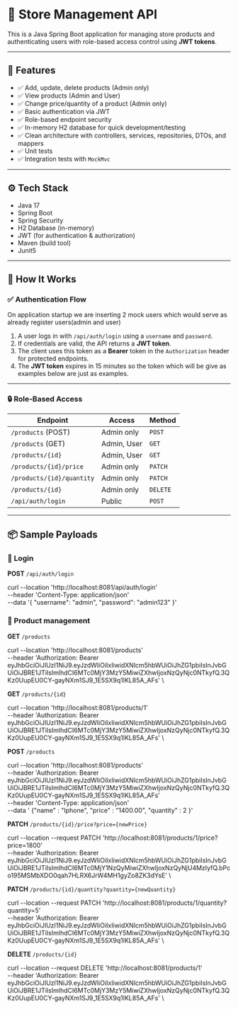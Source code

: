 # 🛒 Store Management API

This is a Java Spring Boot application for managing store products and authenticating users with role-based access control using **JWT tokens**.

---

## 🚀 Features

- ✅ Add, update, delete products (Admin only)
- ✅ View products (Admin and User)
- ✅ Change price/quantity of a product (Admin only)
- ✅ Basic authentication via JWT
- ✅ Role-based endpoint security
- ✅ In-memory H2 database for quick development/testing
- ✅ Clean architecture with controllers, services, repositories, DTOs, and mappers
- ✅ Unit tests
- ✅ Integration tests with `MockMvc`

---

## ⚙️ Tech Stack

- Java 17
- Spring Boot
- Spring Security
- H2 Database (in-memory)
- JWT (for authentication & authorization)
- Maven (build tool)
- Junit5

---

## 🧪 How It Works

### ✅ Authentication Flow

On application startup we are inserting 2 mock users which would serve as already register users(admin and user)
1. A user logs in with `/api/auth/login` using a `username` and `password`.
2. If credentials are valid, the API returns a **JWT token**.
3. The client uses this token as a **Bearer** token in the `Authorization` header for protected endpoints.
4. The **JWT token** expires in 15 minutes so the token which will be give as examples below are just as examples.

---

### 🔒 Role-Based Access

| Endpoint                    | Access         | Method |
|----------------------------|----------------|--------|
| `/products` (POST)         | Admin only     | `POST` |
| `/products` (GET)          | Admin, User    | `GET`  |
| `/products/{id}`           | Admin, User    | `GET`  |
| `/products/{id}/price`     | Admin only     | `PATCH` |
| `/products/{id}/quantity`  | Admin only     | `PATCH` |
| `/products/{id}`           | Admin only     | `DELETE` |
| `/api/auth/login`          | Public         | `POST` |

---

## 📦 Sample Payloads

### 🔐 Login

**POST** `/api/auth/login`

curl --location 'http://localhost:8081/api/auth/login' \
--header 'Content-Type: application/json' \
--data '{
"username": "admin",
"password": "admin123"
}'

### 🔐 Product management

**GET** `/products`

curl --location 'http://localhost:8081/products' \
--header 'Authorization: Bearer eyJhbGciOiJIUzI1NiJ9.eyJzdWIiOiIxIiwidXNlcm5hbWUiOiJhZG1pbiIsInJvbGUiOiJBRE1JTiIsImlhdCI6MTc0MjY3MzY5MiwiZXhwIjoxNzQyNjc0NTkyfQ.3QKz0UupEU0CY-gayNXm1SJ9_1E5SX9q1lKL85A_AFs' \

**GET** `/products/{id}`

curl --location 'http://localhost:8081/products/1' \
--header 'Authorization: Bearer eyJhbGciOiJIUzI1NiJ9.eyJzdWIiOiIxIiwidXNlcm5hbWUiOiJhZG1pbiIsInJvbGUiOiJBRE1JTiIsImlhdCI6MTc0MjY3MzY5MiwiZXhwIjoxNzQyNjc0NTkyfQ.3QKz0UupEU0CY-gayNXm1SJ9_1E5SX9q1lKL85A_AFs' \

**POST** `/products`

curl --location 'http://localhost:8081/products' \
--header 'Authorization: Bearer eyJhbGciOiJIUzI1NiJ9.eyJzdWIiOiIxIiwidXNlcm5hbWUiOiJhZG1pbiIsInJvbGUiOiJBRE1JTiIsImlhdCI6MTc0MjY3MzY5MiwiZXhwIjoxNzQyNjc0NTkyfQ.3QKz0UupEU0CY-gayNXm1SJ9_1E5SX9q1lKL85A_AFs' \
--header 'Content-Type: application/json' \
--data '    {"name" : "Iphone",
"price" : "1400.00",
"quantity" : 2
}'

**PATCH** `/products/{id}/price?price={newPrice}`

curl --location --request PATCH 'http://localhost:8081/products/1/price?price=1800' \
--header 'Authorization: Bearer eyJhbGciOiJIUzI1NiJ9.eyJzdWIiOiIxIiwidXNlcm5hbWUiOiJhZG1pbiIsInJvbGUiOiJBRE1JTiIsImlhdCI6MTc0MjY1NzQyMiwiZXhwIjoxNzQyNjU4MzIyfQ.bPco195MSMbXDO0qah7HLRX6JrW4MH1gyZo8ZK3dYsE' \

**PATCH** `/products/{id}/quantity?quantity={newQuantity}`

curl --location --request PATCH 'http://localhost:8081/products/1/quantity?quantity=5' \
--header 'Authorization: Bearer eyJhbGciOiJIUzI1NiJ9.eyJzdWIiOiIxIiwidXNlcm5hbWUiOiJhZG1pbiIsInJvbGUiOiJBRE1JTiIsImlhdCI6MTc0MjY3MzY5MiwiZXhwIjoxNzQyNjc0NTkyfQ.3QKz0UupEU0CY-gayNXm1SJ9_1E5SX9q1lKL85A_AFs' \

**DELETE** `/products/{id}`

curl --location --request DELETE 'http://localhost:8081/products/1' \
--header 'Authorization: Bearer eyJhbGciOiJIUzI1NiJ9.eyJzdWIiOiIxIiwidXNlcm5hbWUiOiJhZG1pbiIsInJvbGUiOiJBRE1JTiIsImlhdCI6MTc0MjY3MzY5MiwiZXhwIjoxNzQyNjc0NTkyfQ.3QKz0UupEU0CY-gayNXm1SJ9_1E5SX9q1lKL85A_AFs' \
